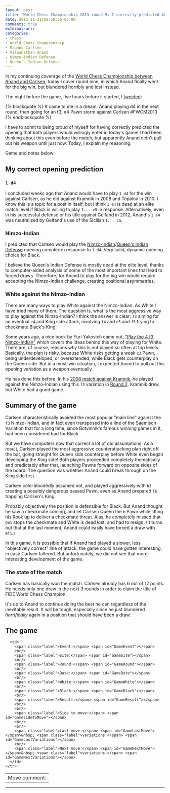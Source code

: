 ```yaml
---
layout: post
title: "World Chess Championship 2013 round 9: I correctly predicted Anand's aggressively opening choice but he blundered horribly again to lose"
date: 2013-11-21T08:59:36-05:00
comments: true
external-url: 
categories: 
- chess
- World Chess Championship
- Magnus Carlsen
- Viswanathan Anand
- Nimzo-Indian Defense
- Queen's Indian Defense
---
```

In my continuing coverage of the [World Chess Championship between Anand and Carlsen](http://chennai2013.fide.com/), today I cover round nine, in which Anand finally went for the big win, but blundered horribly and lost instead.

The night before the game, five hours before it started, I [tweeted](http://twitter.com/franklinchen/status/403370754336505858):

{% blockquote %}
It came to me in a dream: Anand playing d4 in the next round, then going for an f3, e4 Pawn storm against Carlsen #FWCM2013
{% endblockquote %}

I have to admit to being proud of myself for having correctly predicted the opening that both players would willingly enter in today's game! I had been thinking about this even before the match, but apparently Anand didn't pull out his weapon until just now. Today, I explain my reasoning.

Game and notes below:

<!--more-->

## My correct opening prediction

### `1 d4`

I concluded weeks ago that Anand would have to play `1 d4` for the win against Carlsen, as he did against Kramnik in 2008 and Topalov in 2010. I know this is a topic for a post in itself, but I think `1 e4` is dead at an elite match level if Black is willing to play `1... e5` in response. Alternatively, even in his successful defense of his title against Gelfand in 2012, Anand's `1 e4` was neutralized by Gelfand's use of the Sicilian `1... c5`.

### Nimzo-Indian

I predicted that Carlsen would play the [Nimzo-Indian](http://en.wikipedia.org/wiki/Nimzo-Indian_Defence)/[Queen's Indian Defense](http://en.wikipedia.org/wiki/Queen%27s_Indian_Defense) opening complex in response to `1 d4`. Very solid, dynamic opening choice for Black.

I believe the Queen's Indian Defense is mostly dead at the elite level, thanks to computer-aided analysis of some of the most important lines that lead to forced draws. Therefore, for Anand to play for the big win would require accepting the Nimzo-Indian challenge, creating positional asymmetries.

### White against the Nimzo-Indian

There are many ways to play White against the Nimzo-Indian. As White I have tried many of them. The question is, what is the most aggressive way to play against the Nimzo-Indian? I think the answer is clear: `f3` aiming for an eventual `e4` and King side attack, involving `f4` and `e5` and `f5` trying to checkmate Black's King!

Some years ago, a nice book by Yuri Yakovich came out, ["Play the 4 f3 Nimzo-Indian"](http://www.gambitbooks.com/books/Play_the_4_f3_Nimzo-Indian.html) which covers the ideas behind this way of playing for White. There are, of course, reasons why this is not played so often at top levels. Basically, the plan is risky, because White risks getting a weak `c3` Pawn, being underdeveloped, or overextended, while Black gets counterplay on the Queen side. But in a must-win situation, I expected Anand to pull out this opening variation as a weapon eventually.

He has done this before. In his [2008 match against Kramnik](http://www.chessgames.com/perl/chess.pl?tid=65865), he played against the Nimzo-Indian using this `f3` variation in [Round 2](http://www.chessgames.com/perl/chessgame?gid=1510259). Kramnik drew, but White had a good game.

## Summary of the game

Carlsen characteristically avoided the most popular "main line" against the `f3` Nimzo-Indian, and in fact even transposed into a line of the Saemisch Variation that for a long time, since Botvinnik's famous winning games in it, had been considered bad for Black.

But we have computers now that correct a lot of old assumptions. As a result, Carlsen played the most aggressive counterattacking plan right off the bat, going straight for Queen side counterplay before White even began developing the King side! Both players proceeded completely thematically and predictably after that, launching Pawns forward on opposite sides of the board. The question was whether Anand could break through on the King side first.

Carlsen cold-bloodedly assumed not, and played aggressively with `b3` creating a possibly dangerous passed Pawn, even as Anand prepared `f6` trapping Carlsen's King.

Probably objectively the position is defensible for Black. But Anand thought he saw a checkmate coming, and let Carlsen Queen the `b` Pawn while lifting his Rook up to deliver a checkmate threat. Alas, he completely missed that `Qe1` stops the checkmate and White is dead lost, and had to resign. (It turns out that at the last moment, Anand could easily have forced a draw with `Bf1`.)

In this game, it is possible that if Anand had played a slower, less "objectively correct" line of attack, the game could have gotten interesting, in case Carlsen faltered. But unfortunately, we did not see that more interesting development of the game.

### The state of the match

Carlsen has basically won the match. Carlsen already has 6 out of 12 points. He needs only one draw in the next 3 rounds in order to claim the title of FIDE World Chess Champion.

It's up to Anand to continue doing the best he can regardless of the inevitable result. It will be tough, especially since he just blundered *horrifically* again in a position that should have been a draw.

## The game

<link href="/chess/pgn4web/template.css" type="text/css" rel="stylesheet"></link>

<style type="text/css">
  #GameLastComment {
    font-style: italic
  }
</style>

<script src="/chess/pgn4web/pgn4web.js" type="text/javascript"></script>

<script type="text/javascript">
    "use strict";

    SetPgnUrl("/chess/anand-carlsen.pgn");
    SetImagePath("/chess/pgn4web/images");
    SetHighlightOption(true);
    SetCommentsIntoMoveText(true);
    SetCommentsOnSeparateLines(true);
    SetInitialGame(9);
    SetShortcutKeysEnabled(true);
</script>

<table>
    <tr valign="top">
      <td>
        <div id="GameBoard"></div>
        <div id="GameButtons"></div>
        <span class="label">Move comment:</span><br><span id="GameLastComment"></span>
      </td>

      <td>
        <span class="label">Event:</span> <span id="GameEvent"></span>
        <br/>
        <span class="label">Site:</span> <span id="GameSite"></span>
        <br/>
        <span class="label">Round:</span> <span id="GameRound"></span>
        <br/>
        <span class="label">Date:</span> <span id="GameDate"></span>
        <br/>
        <span class="label">White:</span> <span id="GameWhite"></span>
        <br/>
        <span class="label">Black:</span> <span id="GameBlack"></span>
        <br/>
        <span class="label">Result:</span> <span id="GameResult"></span>
        <br/>
        <br/>
        <span class="label">Side to move:</span> <span id="GameSideToMove"></span>
        <br/>
        <br/>
        <span class="label">Last move:</span> <span id="GameLastMove"></span>&nbsp; <span class="label">variations:</span> <span id="GameLastVariations"></span>
        <br/>
        <span class="label">Next move:</span> <span id="GameNextMove"></span>&nbsp; <span class="label">variations:</span> <span id="GameNextVariations"></span>
      </td>
    </tr>
</table>

<hr/>

<div id="GameText"></div>

